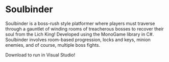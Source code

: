 # Soulbinder
Soulbinder is a boss-rush style platformer where players must traverse through a gauntlet of winding rooms of treacherous bosses to recover their soul from the Lich King! Developed using the MonoGame library in C#. Soulbinder involves room-based progression, locks and keys, minion enemies, and of course, multiple boss fights.

Download to run in Visual Studio!
